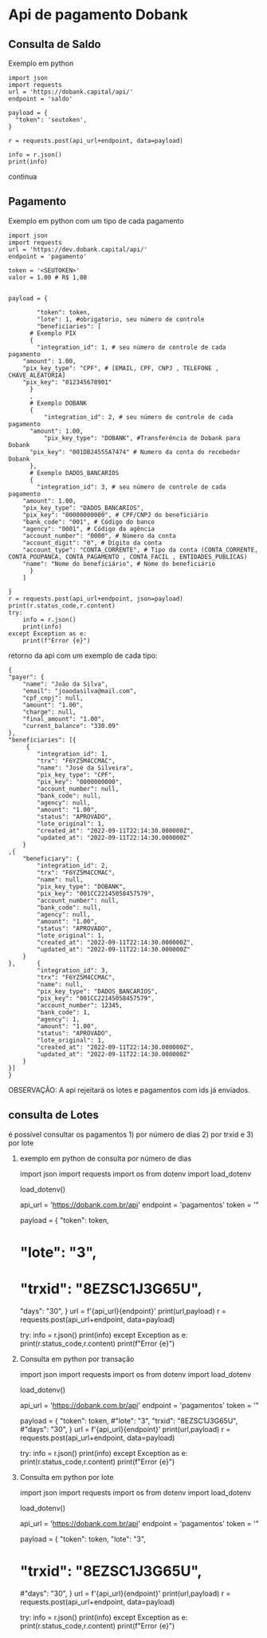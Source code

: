 # Api de pagamento Dobank

## Consulta de Saldo

Exemplo em python

    import json
    import requests
    url = 'https://dobank.capital/api/'
    endpoint = 'saldo'

    payload = {
      "token": 'seutoken',
    }

    r = requests.post(api_url+endpoint, data=payload)

    info = r.json()
    print(info)


  continua

## Pagamento

Exemplo em python com um tipo de cada pagamento 

	import json
	import requests
	url = 'https://dev.dobank.capital/api/'
	endpoint = 'pagamento'

	token = '<SEUTOKEN>'
	valor = 1.00 # R$ 1,00


	payload = {

			"token": token,
			"lote": 1, #obrigatorio, seu número de controle
			"beneficiaries": [
	      # Exemplo PIX
	      {
	        "integration_id": 1, # seu número de controle de cada pagamento
		"amount": 1.00,
		"pix_key_type": "CPF", # [EMAIL, CPF, CNPJ , TELEFONE , CHAVE_ALEATORIA]
		"pix_key": "012345678901"
	      }
	      ,
	      # Exemplo DOBANK
	      {
	          "integration_id": 2, # seu número de controle de cada pagamento
		  "amount": 1.00,
	          "pix_key_type": "DOBANK", #Transferência de Dobank para Dobank
		  "pix_key": "001DB24555A7474" # Numero da conta do recebedor Dobank
	      },
	      # Exemplo DADOS_BANCARIOS
	      {
	      	"integration_id": 3, # seu número de controle de cada pagamento
		"amount": 1.00,
		"pix_key_type": "DADOS_BANCARIOS",
		"pix_key": "00000000000", # CPF/CNPJ do beneficiário
		"bank_code": "001", # Código do banco
		"agency": "0001", # Código da agência
		"account_number": "0000", # Número da conta
		"account_digit": "0", # Dígito da conta
		"account_type": "CONTA_CORRENTE", # Tipo da conta (CONTA_CORRENTE, CONTA_POUPANCA, CONTA_PAGAMENTO , CONTA_FACIL , ENTIDADES_PUBLICAS)
		"name": "Nome do beneficiário", # Nome do beneficiário
	      }
	    ]

	}
	r = requests.post(api_url+endpoint, json=payload)
	print(r.status_code,r.content)
	try:
	    info = r.json()
	    print(info)
	except Exception as e:
	    print(f"Error {e}")




	
retorno da api com um exemplo de cada tipo:
	
	{
	"payer": {
		"name": "João da Silva",
		"email": "joaodasilva@mail.com",
		"cpf_cnpj": null,
		"amount": "1.00",
		"charge": null,
		"final_amount": "1.00",
		"current_balance": "330.09"
	},
	"beneficiaries": [{
	     {
            "integration_id": 1,
            "trx": "F6YZ5M4CCMAC",
            "name": "José da Silveira",
            "pix_key_type": "CPF",
            "pix_key": "0000000000",
            "account_number": null,
            "bank_code": null,
            "agency": null,
            "amount": "1.00",
            "status": "APROVADO",
            "lote_original": 1,
            "created_at": "2022-09-11T22:14:30.000000Z",
            "updated_at": "2022-09-11T22:14:30.000000Z"
        }
	,{
		"beneficiary": {
            "integration_id": 2,
            "trx": "F6YZ5M4CCMAC",
            "name": null,
            "pix_key_type": "DOBANK",
            "pix_key": "001CC22145058457579",
            "account_number": null,
            "bank_code": null,
            "agency": null,
            "amount": "1.00",
            "status": "APROVADO",
            "lote_original": 1,
            "created_at": "2022-09-11T22:14:30.000000Z",
            "updated_at": "2022-09-11T22:14:30.000000Z"
		}
	},      {
            "integration_id": 3,
            "trx": "F6YZ5M4CCMAC",
            "name": null,
            "pix_key_type": "DADOS_BANCARIOS",
            "pix_key": "001CC22145058457579",
            "account_number": 12345,
            "bank_code": 1,
            "agency": 1,
            "amount": "1.00",
            "status": "APROVADO",
            "lote_original": 1,
            "created_at": "2022-09-11T22:14:30.000000Z",
            "updated_at": "2022-09-11T22:14:30.000000Z"
        }
	}]
	}
	
OBSERVAÇÃO:
A api rejeitará os lotes e pagamentos com ids já enviados. 


## consulta de Lotes

é possível consultar os pagamentos 1) por número de dias 2) por trxid e 3) por lote

1) exemplo em python de consulta por número de dias

	import json
	import requests
	import os
	from dotenv import load_dotenv

	load_dotenv()

	api_url = 'https://dobank.com.br/api'
	endpoint = 'pagamentos'
	token = '<SEUTOKEN>"

	payload = {
	  "token": token,
	  # "lote": "3",
	  # "trxid": "8EZSC1J3G65U",
	  "days": "30",
	}
	url = f'{api_url}{endpoint}'
	print(url,payload)
	r = requests.post(api_url+endpoint, data=payload)

	try:
	    info = r.json()
	    print(info)
	except Exception as e:
	    print(r.status_code,r.content)
	    print(f"Error {e}")

	
2) Consulta em python por transação
	
	
	import json
	import requests
	import os
	from dotenv import load_dotenv

	load_dotenv()

	api_url = 'https://dobank.com.br/api'
	endpoint = 'pagamentos'
	token = '<SEUTOKEN>"

	payload = {
	  "token": token,
	  #"lote": "3",
	  "trxid": "8EZSC1J3G65U",
	  #"days": "30",
	}
	url = f'{api_url}{endpoint}'
	print(url,payload)
	r = requests.post(api_url+endpoint, data=payload)

	try:
	    info = r.json()
	    print(info)
	except Exception as e:
	    print(r.status_code,r.content)
	    print(f"Error {e}")


3) Consulta em python por lote
	
	
	import json
	import requests
	import os
	from dotenv import load_dotenv

	load_dotenv()

	api_url = 'https://dobank.com.br/api'
	endpoint = 'pagamentos'
	token = '<SEUTOKEN>"

	payload = {
	  "token": token,
	  "lote": "3",
	  # "trxid": "8EZSC1J3G65U",
	  #"days": "30",
	}
	url = f'{api_url}{endpoint}'
	print(url,payload)
	r = requests.post(api_url+endpoint, data=payload)

	try:
	    info = r.json()
	    print(info)
	except Exception as e:
	    print(r.status_code,r.content)
	    print(f"Error {e}")


	
	
